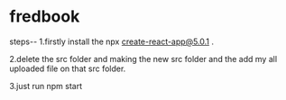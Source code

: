 # fredbook
steps--
1.firstly install the npx create-react-app@5.0.1 .

2.delete the src folder and making the new src folder and the add my all uploaded file on that src folder.

3.just run npm start
